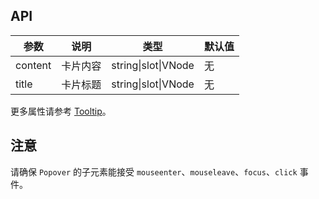 
## API

| 参数 | 说明 | 类型 | 默认值 |
| --- | --- | --- | --- |
| content | 卡片内容 | string\|slot\|VNode | 无 |
| title | 卡片标题 | string\|slot\|VNode | 无 |

更多属性请参考 [Tooltip](/Display/Tooltip#api)。

## 注意

请确保 `Popover` 的子元素能接受 `mouseenter`、`mouseleave`、`focus`、`click` 事件。

